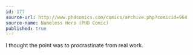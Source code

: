 ```yaml
---
id: 177
source-url: http://www.phdcomics.com/comics/archive.php?comicid=964
source-name: Nameless Hero (PHD Comic)
published: true
---
```


<p>I thought the point was to procrastinate from real work.</p>


